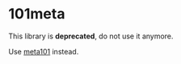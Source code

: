 101meta
=======

This library is **deprecated**, do not use it anymore.

Use [meta101](../meta101) instead.
